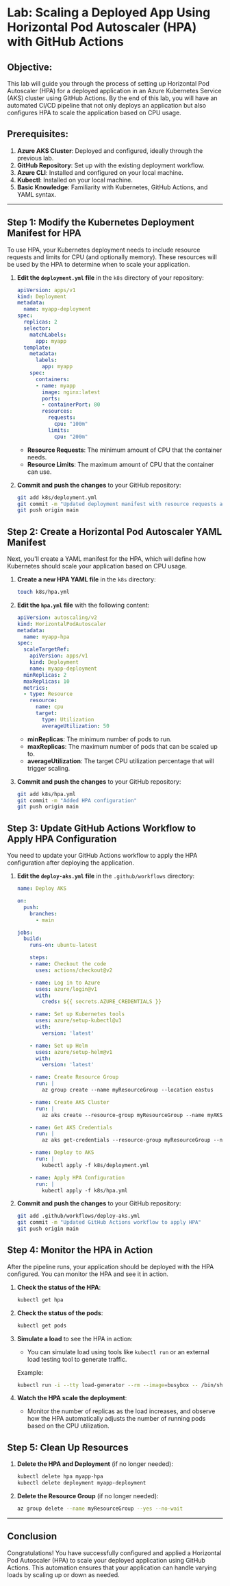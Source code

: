
# Lab: Scaling a Deployed App Using Horizontal Pod Autoscaler (HPA) with GitHub Actions

## Objective:
This lab will guide you through the process of setting up Horizontal Pod Autoscaler (HPA) for a deployed application in an Azure Kubernetes Service (AKS) cluster using GitHub Actions. By the end of this lab, you will have an automated CI/CD pipeline that not only deploys an application but also configures HPA to scale the application based on CPU usage.

## Prerequisites:
1. **Azure AKS Cluster**: Deployed and configured, ideally through the previous lab.
2. **GitHub Repository**: Set up with the existing deployment workflow.
3. **Azure CLI**: Installed and configured on your local machine.
4. **Kubectl**: Installed on your local machine.
5. **Basic Knowledge**: Familiarity with Kubernetes, GitHub Actions, and YAML syntax.

---

## Step 1: Modify the Kubernetes Deployment Manifest for HPA

To use HPA, your Kubernetes deployment needs to include resource requests and limits for CPU (and optionally memory). These resources will be used by the HPA to determine when to scale your application.

1. **Edit the `deployment.yml` file** in the `k8s` directory of your repository:

   ```yaml
   apiVersion: apps/v1
   kind: Deployment
   metadata:
     name: myapp-deployment
   spec:
     replicas: 2
     selector:
       matchLabels:
         app: myapp
     template:
       metadata:
         labels:
           app: myapp
       spec:
         containers:
         - name: myapp
           image: nginx:latest
           ports:
           - containerPort: 80
           resources:
             requests:
               cpu: "100m"
             limits:
               cpu: "200m"
   ```

   - **Resource Requests**: The minimum amount of CPU that the container needs.
   - **Resource Limits**: The maximum amount of CPU that the container can use.

2. **Commit and push the changes** to your GitHub repository:
   ```bash
   git add k8s/deployment.yml
   git commit -m "Updated deployment manifest with resource requests and limits"
   git push origin main
   ```

## Step 2: Create a Horizontal Pod Autoscaler YAML Manifest

Next, you'll create a YAML manifest for the HPA, which will define how Kubernetes should scale your application based on CPU usage.

1. **Create a new HPA YAML file** in the `k8s` directory:

   ```bash
   touch k8s/hpa.yml
   ```

2. **Edit the `hpa.yml` file** with the following content:

   ```yaml
   apiVersion: autoscaling/v2
   kind: HorizontalPodAutoscaler
   metadata:
     name: myapp-hpa
   spec:
     scaleTargetRef:
       apiVersion: apps/v1
       kind: Deployment
       name: myapp-deployment
     minReplicas: 2
     maxReplicas: 10
     metrics:
     - type: Resource
       resource:
         name: cpu
         target:
           type: Utilization
           averageUtilization: 50
   ```

   - **minReplicas**: The minimum number of pods to run.
   - **maxReplicas**: The maximum number of pods that can be scaled up to.
   - **averageUtilization**: The target CPU utilization percentage that will trigger scaling.

3. **Commit and push the changes** to your GitHub repository:
   ```bash
   git add k8s/hpa.yml
   git commit -m "Added HPA configuration"
   git push origin main
   ```

## Step 3: Update GitHub Actions Workflow to Apply HPA Configuration

You need to update your GitHub Actions workflow to apply the HPA configuration after deploying the application.

1. **Edit the `deploy-aks.yml` file** in the `.github/workflows` directory:

   ```yaml
   name: Deploy AKS

   on:
     push:
       branches:
         - main

   jobs:
     build:
       runs-on: ubuntu-latest

       steps:
       - name: Checkout the code
         uses: actions/checkout@v2

       - name: Log in to Azure
         uses: azure/login@v1
         with:
           creds: ${{ secrets.AZURE_CREDENTIALS }}

       - name: Set up Kubernetes tools
         uses: azure/setup-kubectl@v3
         with:
           version: 'latest'

       - name: Set up Helm
         uses: azure/setup-helm@v1
         with:
           version: 'latest'

       - name: Create Resource Group
         run: |
           az group create --name myResourceGroup --location eastus

       - name: Create AKS Cluster
         run: |
           az aks create --resource-group myResourceGroup --name myAKSCluster --node-count 1 --enable-addons monitoring --generate-ssh-keys

       - name: Get AKS Credentials
         run: |
           az aks get-credentials --resource-group myResourceGroup --name myAKSCluster

       - name: Deploy to AKS
         run: |
           kubectl apply -f k8s/deployment.yml

       - name: Apply HPA Configuration
         run: |
           kubectl apply -f k8s/hpa.yml
   ```

2. **Commit and push the changes** to your GitHub repository:
   ```bash
   git add .github/workflows/deploy-aks.yml
   git commit -m "Updated GitHub Actions workflow to apply HPA"
   git push origin main
   ```

## Step 4: Monitor the HPA in Action

After the pipeline runs, your application should be deployed with the HPA configured. You can monitor the HPA and see it in action.

1. **Check the status of the HPA**:
   ```bash
   kubectl get hpa
   ```

2. **Check the status of the pods**:
   ```bash
   kubectl get pods
   ```

3. **Simulate a load** to see the HPA in action:
   - You can simulate load using tools like `kubectl run` or an external load testing tool to generate traffic.

   Example:
   ```bash
   kubectl run -i --tty load-generator --rm --image=busybox -- /bin/sh -c "while true; do wget -q -O- http://myapp-service; done"
   ```

4. **Watch the HPA scale the deployment**:
   - Monitor the number of replicas as the load increases, and observe how the HPA automatically adjusts the number of running pods based on the CPU utilization.

## Step 5: Clean Up Resources

1. **Delete the HPA and Deployment** (if no longer needed):
   ```bash
   kubectl delete hpa myapp-hpa
   kubectl delete deployment myapp-deployment
   ```

2. **Delete the Resource Group** (if no longer needed):
   ```bash
   az group delete --name myResourceGroup --yes --no-wait
   ```

---

## Conclusion

Congratulations! You have successfully configured and applied a Horizontal Pod Autoscaler (HPA) to scale your deployed application using GitHub Actions. This automation ensures that your application can handle varying loads by scaling up or down as needed.
